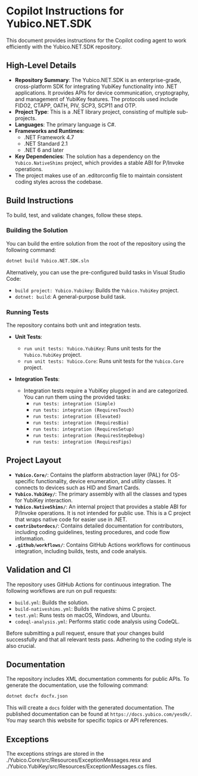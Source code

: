 # Copilot Instructions for Yubico.NET.SDK

This document provides instructions for the Copilot coding agent to work efficiently with the Yubico.NET.SDK repository.

## High-Level Details

- **Repository Summary**: The Yubico.NET.SDK is an enterprise-grade, cross-platform SDK for integrating YubiKey functionality into .NET applications. It provides APIs for device communication, cryptography, and management of YubiKey features. The protocols used include FIDO2, CTAPP, OATH, PIV, SCP3, SCP11 and OTP.
- **Project Type**: This is a .NET library project, consisting of multiple sub-projects.
- **Languages**: The primary language is C#.
- **Frameworks and Runtimes**:
    - .NET Framework 4.7
    - .NET Standard 2.1
    - .NET 6 and later
- **Key Dependencies**: The solution has a dependency on the `Yubico.NativeShims` project, which provides a stable ABI for P/Invoke operations.
- The project makes use of an .editorconfig file to maintain consistent coding styles across the codebase.

## Build Instructions

To build, test, and validate changes, follow these steps.

### Building the Solution

You can build the entire solution from the root of the repository using the following command:

```bash
dotnet build Yubico.NET.SDK.sln
```

Alternatively, you can use the pre-configured build tasks in Visual Studio Code:

- `build project: Yubico.Yubikey`: Builds the `Yubico.YubiKey` project.
- `dotnet: build`: A general-purpose build task.

### Running Tests

The repository contains both unit and integration tests.

- **Unit Tests**:
    - `run unit tests: Yubico.YubiKey`: Runs unit tests for the `Yubico.YubiKey` project.
    - `run unit tests: Yubico.Core`: Runs unit tests for the `Yubico.Core` project.

- **Integration Tests**:
    - Integration tests require a YubiKey plugged in and are categorized. You can run them using the provided tasks:
        - `run tests: integration (Simple)`
        - `run tests: integration (RequiresTouch)`
        - `run tests: integration (Elevated)`
        - `run tests: integration (RequiresBio)`
        - `run tests: integration (RequiresSetup)`
        - `run tests: integration (RequiresStepDebug)`
        - `run tests: integration (RequiresFips)`

## Project Layout

- **`Yubico.Core/`**: Contains the platform abstraction layer (PAL) for OS-specific functionality, device enumeration, and utility classes. It connects to devices such as HID and Smart Cards.
- **`Yubico.YubiKey/`**: The primary assembly with all the classes and types for YubiKey interaction.
- **`Yubico.NativeShims/`**: An internal project that provides a stable ABI for P/Invoke operations. It is not intended for public use. This is a C project that wraps native code for easier use in .NET.
- **`contributordocs/`**: Contains detailed documentation for contributors, including coding guidelines, testing procedures, and code flow information.
- **`.github/workflows/`**: Contains GitHub Actions workflows for continuous integration, including builds, tests, and code analysis.

## Validation and CI

The repository uses GitHub Actions for continuous integration. The following workflows are run on pull requests:

- `build.yml`: Builds the solution.
- `build-nativeshims.yml`: Builds the native shims C project.
- `test.yml`: Runs tests on macOS, Windows, and Ubuntu.
- `codeql-analysis.yml`: Performs static code analysis using CodeQL.

Before submitting a pull request, ensure that your changes build successfully and that all relevant tests pass. Adhering to the coding style is also crucial.

## Documentation

The repository includes XML documentation comments for public APIs. To generate the documentation, use the following command:

```bash
dotnet docfx docfx.json
```

This will create a `docs` folder with the generated documentation.
The published documentation can be found at `https://docs.yubico.com/yesdk/`. You may search this website for specific topics or API references.

## Exceptions
The exceptions strings are stored in the ./Yubico.Core/src/Resources/ExceptionMessages.resx and ./Yubico.YubiKey/src/Resources/ExceptionMessages.cs files.
